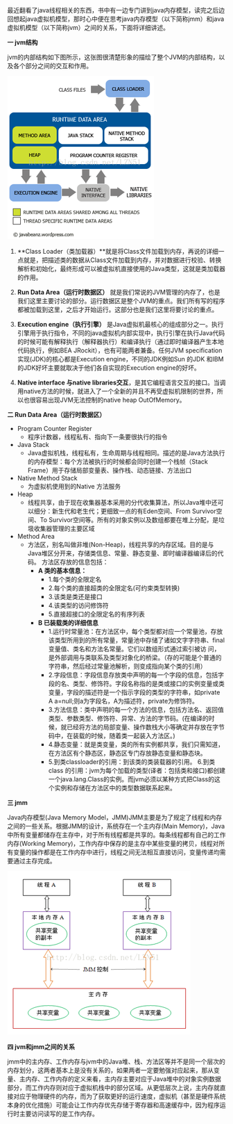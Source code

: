 最近翻看了java线程相关的东西，书中有一边专门讲到java内存模型，读完之后边回想起java虚拟机模型，那时心中便在思考java内存模型（以下简称jmm）和java虚拟机模型（以下简称jvm）之间的关系，下面将详细讲述。

**一 jvm结构**

jvm的内部结构如下图所示，这张图很清楚形象的描绘了整个JVM的内部结构，以及各个部分之间的交互和作用。

 ![img](.\image\image-202004211016.png)

1. **Class Loader（类加载器）**就是将Class文件加载到内存，再说的详细一点就是，把描述类的数据从Class文件加载到内存，并对数据进行校验、转换解析和初始化，最终形成可以被虚拟机直接使用的Java类型，这就是类加载器的作用。

2. **Run Data Area（运行时数据区）** 就是我们常说的JVM管理的内存了，也是我们这里主要讨论的部分。运行数据区是整个JVM的重点。我们所有写的程序都被加载到这里，之后才开始运行。这部分也是我们这里将要讨论的重点。

3. **Execution engine（执行引擎）** 是Java虚拟机最核心的组成部分之一。执行引擎用于执行指令，不同的java虚拟机内部实现中，执行引擎在执行Java代码的时候可能有解释执行（解释器执行）和编译执行（通过即时编译器产生本地代码执行，例如BEA JRockit），也有可能两者兼备。任何JVM specification实现(JDK)的核心都是Execution engine，不同的JDK例如Sun 的JDK 和IBM的JDK好坏主要就取决于他们各自实现的Execution engine的好坏。

4. **Native interface 与native libraries交互**，是其它编程语言交互的接口。当调用native方法的时候，就进入了一个全新的并且不再受虚拟机限制的世界，所以也很容易出现JVM无法控制的native heap OutOfMemory。



 **二 Run Data Area（运行时数据区）** 

* Program Counter Register
  * 程序计数器，线程私有、指向下一条要很执行的指令
* Java Stack
  * Java虚拟机栈，线程私有，生命周期与线程相同。描述的是Java方法执行的内存模型：每个方法被执行的时候都会同时创建一个栈帧（Stack Frame）用于存储局部变量表、操作栈、动态链接、方法出口
* Native Method Stack
  * 为虚拟机使用到的Native 方法服务
* Heap
  *   线程共享，由于现在收集器基本采用的分代收集算法，所以Java堆中还可以细分：新生代和老生代；更细致一点的有Eden空间、From Survivor空间、To Survivor空间等。所有的对象实例以及数组都要在堆上分配，是垃圾收集器管理的主要区域
* Method Area
  * 方法区，别名叫做非堆(Non-Heap)，线程共享的内存区域。目的是与Java堆区分开来，存储类信息、常量、静态变量、即时编译器编译后的代码。 方法区存放的信息包括：
    * **A 类的基本信息：**
      *  1.每个类的全限定名 
      * 2.每个类的直接超类的全限定名(可约束类型转换)
      *  3.该类是类还是接口
      *  4.该类型的访问修饰符 
      * 5.直接超接口的全限定名的有序列表
    * **B 已装载类的详细信息** 
      * 1.运行时常量池：在方法区中，每个类型都对应一个常量池，存放该类型所用到的所有常量，常量池中存储了诸如文字字符串、final变量值、类名和方法名常量。它们以数组形式通过索引被访 问，是外部调用与类联系及类型对象化的桥梁。（存的可能是个普通的字符串，然后经过常量池解析，则变成指向某个类的引用） 
      * 2.字段信息：字段信息存放类中声明的每一个字段的信息，包括字段的名、类型、修饰符。字段名称指的是类或接口的实例变量或类变量，字段的描述符是一个指示字段的类型的字符串，如private A a=null;则a为字段名，A为描述符，private为修饰符。
      *  3.方法信息：类中声明的每一个方法的信息，包括方法名、返回值类型、参数类型、修饰符、异常、方法的字节码。(在编译的时候，就已经将方法的局部变量、操作数栈大小等确定并存放在字节码中，在装载的时候，随着类一起装入方法区。) 
      * 4.静态变量：就是类变量，类的所有实例都共享，我们只需知道，在方法区有个静态区，静态区专门存放静态变量和静态块。 
      * 5.到类classloader的引用：到该类的类装载器的引用。 6.到类class 的引用：jvm为每个加载的类型(译者：包括类和接口)都创建一个java.lang.Class的实例。而jvm必须以某种方式把Class的这个实例和存储在方法区中的类型数据联系起来。



**三 jmm**

Java内存模型(Java Memory Model，JMM)JMM主要是为了规定了线程和内存之间的一些关系。根据JMM的设计，系统存在一个主内存(Main Memory)，Java中所有变量都储存在主存中，对于所有线程都是共享的。每条线程都有自己的工作内存(Working Memory)，工作内存中保存的是主存中某些变量的拷贝，线程对所有变量的操作都是在工作内存中进行，线程之间无法相互直接访问，变量传递均需要通过主存完成。

![img](.\image\image-202004211029.png)

**四 jvm和jmm之间的关系**

jmm中的主内存、工作内存与jvm中的Java堆、栈、方法区等并不是同一个层次的内存划分，这两者基本上是没有关系的，如果两者一定要勉强对应起来，那从变量、主内存、工作内存的定义来看，主内存主要对应于Java堆中的对象实例数据部分，而工作内存则对应于虚拟机栈中的部分区域。从更低层次上说，主内存就直接对应于物理硬件的内存，而为了获取更好的运行速度，虚拟机（甚至是硬件系统本身的优化措施）可能会让工作内存优先存储于寄存器和高速缓存中，因为程序运行时主要访问读写的是工作内存。
